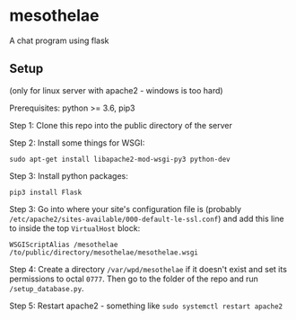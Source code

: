 # mesothelae

A chat program using flask

## Setup
(only for linux server with apache2 - windows is too hard)

Prerequisites: python >= 3.6, pip3

Step 1: Clone this repo into the public directory of the server

Step 2: Install some things for WSGI:
```
sudo apt-get install libapache2-mod-wsgi-py3 python-dev
```

Step 3: Install python packages:
```
pip3 install Flask
```

Step 3: Go into where your site's configuration file is (probably `/etc/apache2/sites-available/000-default-le-ssl.conf`) and add this line to inside the top `VirtualHost` block:
```
WSGIScriptAlias /mesothelae /to/public/directory/mesothelae/mesothelae.wsgi
```

Step 4: Create a directory `/var/wpd/mesothelae` if it doesn't exist and set its permissions to octal `0777`. Then go to the folder of the repo and run `/setup_database.py`.

Step 5: Restart apache2 - something like `sudo systemctl restart apache2`